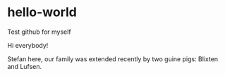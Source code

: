 # hello-world
Test github for myself

Hi everybody!

Stefan here, our family was extended recently by two guine pigs: Blixten and Lufsen.
